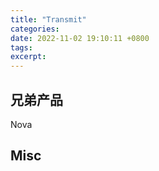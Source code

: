 ```yaml
---
title: "Transmit"
categories: 
date: 2022-11-02 19:10:11 +0800
tags: 
excerpt: 
---
```







## 兄弟产品

Nova


## Misc



